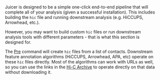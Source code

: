 Juicer is designed to be a simple one-click end-to-end pipeline that will complete all of your analysis (given a successful installation). This includes building the `hic` file and running downstream analysis (e.g. HiCCUPS, Arrowhead, etc.). 

However, you may want to build custom `hic` files or run downstream analysis tools with different parameters - that is what this section is designed for. 

The [Pre](Pre) command will create `hic` files from a list of contacts. Downstream feature annotation algorithms (HiCCUPS, Arrowhead, APA, etc) operate on these `hic` files directly. Most of the algorithms can work with URLs as well, so you can use the links in the [Hi-C Archive](http://aidenlab.org/data.html) to operate directly on that data without downloading it.
